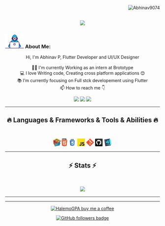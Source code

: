 <img align="right" src="https://visitor-badge.laobi.icu/badge?page_id=Abhinav9074/Abhinav9074" alt="Abhinav9074">    
<!-- [![Typing SVG](https://readme-typing-svg.herokuapp.com?center=true&lines=This+is+HalemoGPA;Nice+to+meet+you+%F0%9F%91%8B)](https://git.io/typing-svg)       -->

<h1 align="center">
  <a href="https://git.io/typing-svg">
    <img src="https://readme-typing-svg.herokuapp.com/?lines=This+is+Abhinav P;Nice+to+meet+you+%F0%9F%91%8B&center=true&size=30">
  </a>
</h1>
   
###  <img src="/Developer.gif" alt="developer gif"  height="45px">  About Me:
<p align="center">
  Hi, I'm Abhinav P, Flutter Developer and UI/UX Designer
  <br>
  <br>
  👨‍🎓 I'm currently Working as an intern at Brototype
  <br>
  💻 I love Writing code, Creating cross platform applications 😊
  <br>
  📚 I’m currently focusing on Full stck developement using Flutter 
  <br>
  📫 How to reach me 👇
</p>
<p align="center"> <a href="https://www.linkedin.com/in/abhinav-p-ab8155200/"><img src="https://img.shields.io/badge/linkedin-%230077B5.svg?&style=for-the-badge&logo=linkedin&logoColor=white" height=23></a> <a href="mailto:abhinavp9074@gmail.com"><img src="https://img.shields.io/badge/Gmail-D14836?style=for-the-badge&logo=gmail&logoColor=white" height=23></a> <a href="http://wa.me//919074298275"><img src="https://img.shields.io/badge/WhatsApp-25D366?style=for-the-badge&logo=whatsapp&logoColor=white" height=23></a>
<hr>
<h2 align="center">🔥 Languages & Frameworks & Tools & Abilities 🔥</h2><br>
<p align="center">
<!--   <code><img title="C" height="25" src="c.svg"></code> -->
  <img title="Problem Solving" height="25" src="problemSolving.png">
<!--   <code><img title="C#" height="25" src="cSharp.svg"></code> -->
  <img title="HTML5" height="25" src="html5.svg">
  <img title="CSS" height="25" src="css.svg">
  <img title="Javascript" height="25" src="javascript.svg">
  <img title="Git" height="25" src="git-original.svg">
  <img title="GitHub" height="25" src="github.svg">
  <img title="Visual Studio Code" height="25" src="vscode.png">
<!--   <code><img title="Microsoft Visual Studio" height="25" src="visualstudio.png"></code> -->
</p>
<hr>

<h2 align="center">⚡ Stats ⚡</h2>
<br>



<p align="center">
<a href="https://github.com/Abhinav9074">
      <img width=325  src="https://github-readme-stats.vercel.app/api/top-langs/?username=HalemoGPA&hide=c%23,powershell,Mathematica,Ruby,Objective-C,Objective-C%2b%2b,Cuda&title_color=61dafb&text_color=ffffff&icon_color=61dafb&bg_color=20232a&langs_count=8&layout=compact&border_color=61dafb&hide_border=true" />
 </a>
</p>

<hr>


<hr>
<p align="center">
  <a href="https://www.buymeacoffee.com/abhinavp907" target="_blank" ><img src="[https://www.buymeacoffee.com/assets/img/custom_orange_img.png](https://www.google.com/url?sa=i&url=https%3A%2F%2Fwww.azureblog.pl%2F2021%2F09%2F19%2Fbuy-me-a-coffee%2F&psig=AOvVaw2Glhl3cFsp9g_BubAgtlS_&ust=1696431505119000&source=images&cd=vfe&opi=89978449&ved=0CBEQjRxqFwoTCPiu_vuR2oEDFQAAAAAdAAAAABAh)" alt="HalemoGPA buy me a coffee" width="230"></a>
</p>

<!--
<p  align="center">
<img src="https://visitor-badge.laobi.icu/badge?page_id=HalemoGPA/HalemoGPA" alt="HalemoGPA"/>       
</p>
-->
<p align="center">
  <a href="https://github.com/Abhinav9074" target="_blank" rel="noreferrer"><img src="https://img.shields.io/github/followers/Abhinav9074?logo=github&style=for-the-badge&color=282b2f&labelColor=0d1117" alt="GitHub followers badge" /></a>
</p>
<!---
HalemoGPA/HalemoGPA is a ✨ special ✨ repository because its `README.md` (this file) appears on your GitHub profile.
You can click the Preview link to take a look at your changes.
--->
